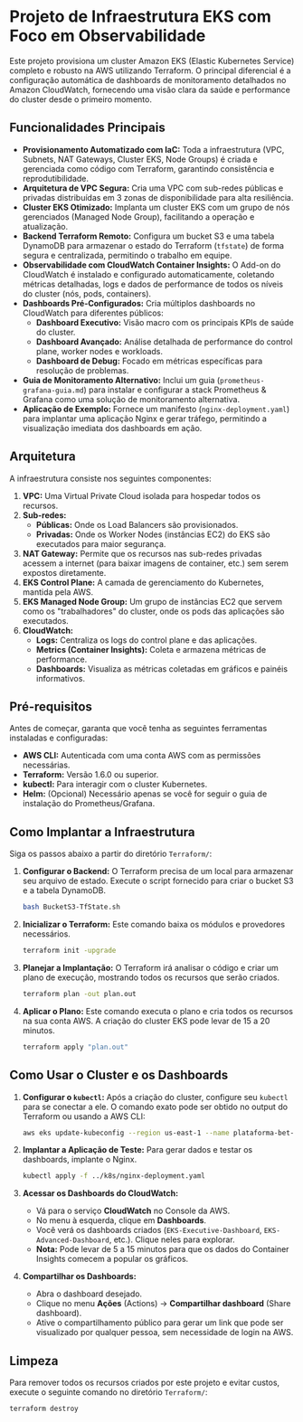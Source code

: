 # Projeto de Infraestrutura EKS com Foco em Observabilidade

Este projeto provisiona um cluster Amazon EKS (Elastic Kubernetes Service) completo e robusto na AWS utilizando Terraform. O principal diferencial é a configuração automática de dashboards de monitoramento detalhados no Amazon CloudWatch, fornecendo uma visão clara da saúde e performance do cluster desde o primeiro momento.

## Funcionalidades Principais

- **Provisionamento Automatizado com IaC:** Toda a infraestrutura (VPC, Subnets, NAT Gateways, Cluster EKS, Node Groups) é criada e gerenciada como código com Terraform, garantindo consistência e reprodutibilidade.
- **Arquitetura de VPC Segura:** Cria uma VPC com sub-redes públicas e privadas distribuídas em 3 zonas de disponibilidade para alta resiliência.
- **Cluster EKS Otimizado:** Implanta um cluster EKS com um grupo de nós gerenciados (Managed Node Group), facilitando a operação e atualização.
- **Backend Terraform Remoto:** Configura um bucket S3 e uma tabela DynamoDB para armazenar o estado do Terraform (`tfstate`) de forma segura e centralizada, permitindo o trabalho em equipe.
- **Observabilidade com CloudWatch Container Insights:** O Add-on do CloudWatch é instalado e configurado automaticamente, coletando métricas detalhadas, logs e dados de performance de todos os níveis do cluster (nós, pods, containers).
- **Dashboards Pré-Configurados:** Cria múltiplos dashboards no CloudWatch para diferentes públicos:
    - **Dashboard Executivo:** Visão macro com os principais KPIs de saúde do cluster.
    - **Dashboard Avançado:** Análise detalhada de performance do control plane, worker nodes e workloads.
    - **Dashboard de Debug:** Focado em métricas específicas para resolução de problemas.
- **Guia de Monitoramento Alternativo:** Inclui um guia (`prometheus-grafana-guia.md`) para instalar e configurar a stack Prometheus & Grafana como uma solução de monitoramento alternativa.
- **Aplicação de Exemplo:** Fornece um manifesto (`nginx-deployment.yaml`) para implantar uma aplicação Nginx e gerar tráfego, permitindo a visualização imediata dos dashboards em ação.

## Arquitetura

A infraestrutura consiste nos seguintes componentes:

1.  **VPC:** Uma Virtual Private Cloud isolada para hospedar todos os recursos.
2.  **Sub-redes:**
    - **Públicas:** Onde os Load Balancers são provisionados.
    - **Privadas:** Onde os Worker Nodes (instâncias EC2) do EKS são executados para maior segurança.
3.  **NAT Gateway:** Permite que os recursos nas sub-redes privadas acessem a internet (para baixar imagens de container, etc.) sem serem expostos diretamente.
4.  **EKS Control Plane:** A camada de gerenciamento do Kubernetes, mantida pela AWS.
5.  **EKS Managed Node Group:** Um grupo de instâncias EC2 que servem como os "trabalhadores" do cluster, onde os pods das aplicações são executados.
6.  **CloudWatch:**
    - **Logs:** Centraliza os logs do control plane e das aplicações.
    - **Metrics (Container Insights):** Coleta e armazena métricas de performance.
    - **Dashboards:** Visualiza as métricas coletadas em gráficos e painéis informativos.

## Pré-requisitos

Antes de começar, garanta que você tenha as seguintes ferramentas instaladas e configuradas:

-   **AWS CLI:** Autenticada com uma conta AWS com as permissões necessárias.
-   **Terraform:** Versão 1.6.0 ou superior.
-   **kubectl:** Para interagir com o cluster Kubernetes.
-   **Helm:** (Opcional) Necessário apenas se você for seguir o guia de instalação do Prometheus/Grafana.

## Como Implantar a Infraestrutura

Siga os passos abaixo a partir do diretório `Terraform/`:

1.  **Configurar o Backend:**
    O Terraform precisa de um local para armazenar seu arquivo de estado. Execute o script fornecido para criar o bucket S3 e a tabela DynamoDB.
    ```bash
    bash BucketS3-TfState.sh
    ```

2.  **Inicializar o Terraform:**
    Este comando baixa os módulos e provedores necessários.
    ```bash
    terraform init -upgrade
    ```

3.  **Planejar a Implantação:**
    O Terraform irá analisar o código e criar um plano de execução, mostrando todos os recursos que serão criados.
    ```bash
    terraform plan -out plan.out
    ```

4.  **Aplicar o Plano:**
    Este comando executa o plano e cria todos os recursos na sua conta AWS. A criação do cluster EKS pode levar de 15 a 20 minutos.
    ```bash
    terraform apply "plan.out"
    ```

## Como Usar o Cluster e os Dashboards

1.  **Configurar o `kubectl`:**
    Após a criação do cluster, configure seu `kubectl` para se conectar a ele. O comando exato pode ser obtido no output do Terraform ou usando a AWS CLI:
    ```bash
    aws eks update-kubeconfig --region us-east-1 --name plataforma-bet-eks-cluster
    ```

2.  **Implantar a Aplicação de Teste:**
    Para gerar dados e testar os dashboards, implante o Nginx.
    ```bash
    kubectl apply -f ../k8s/nginx-deployment.yaml
    ```

3.  **Acessar os Dashboards do CloudWatch:**
    -   Vá para o serviço **CloudWatch** no Console da AWS.
    -   No menu à esquerda, clique em **Dashboards**.
    -   Você verá os dashboards criados (`EKS-Executive-Dashboard`, `EKS-Advanced-Dashboard`, etc.). Clique neles para explorar.
    -   **Nota:** Pode levar de 5 a 15 minutos para que os dados do Container Insights comecem a popular os gráficos.

4.  **Compartilhar os Dashboards:**
    -   Abra o dashboard desejado.
    -   Clique no menu **Ações** (Actions) -> **Compartilhar dashboard** (Share dashboard).
    -   Ative o compartilhamento público para gerar um link que pode ser visualizado por qualquer pessoa, sem necessidade de login na AWS.

## Limpeza

Para remover todos os recursos criados por este projeto e evitar custos, execute o seguinte comando no diretório `Terraform/`:

```bash
terraform destroy
```
